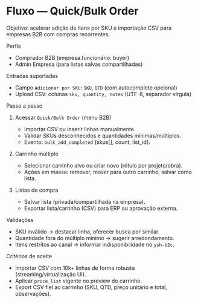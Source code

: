 # Fluxo — Quick/Bulk Order

Objetivo: acelerar adição de itens por SKU e importação CSV para empresas B2B com compras recorrentes.

Perfis
- Comprador B2B (empresa.funcionário: buyer)
- Admin Empresa (para listas salvas compartilhadas)

Entradas suportadas
- Campo `Adicionar por SKU`: `SKU`, `QTD` (com autocomplete opcional)
- Upload CSV: colunas `sku, quantity, notes` (UTF-8, separador vírgula)

Passo a passo
1) Acessar `Quick/Bulk Order` (menu B2B)
   - Importar CSV ou inserir linhas manualmente.
   - Validar SKUs desconhecidos e quantidades mínimas/múltiplos.
   - Evento: `bulk_add_completed` {skus[], count, list_id}.

2) Carrinho múltiplo
   - Selecionar carrinho alvo ou criar novo (rótulo por projeto/obra).
   - Ações em massa: remover, mover para outro carrinho, salvar como lista.

3) Listas de compra
   - Salvar lista (privada/compartilhada na empresa).
   - Exportar lista/carrinho (CSV) para ERP ou aprovação externa.

Validações
- SKU inválido → destacar linha, oferecer busca por similar.
- Quantidade fora do múltiplo mínimo → sugerir arredondamento.
- Itens restritos ao canal → informar indisponibilidade no `ysh-b2c`.

Critérios de aceite
- Importar CSV com 10k+ linhas de forma robusta (streaming/virtualização UI).
- Aplicar `price_list` vigente no preview do carrinho.
- Export CSV fiel ao carrinho (SKU, QTD, preço unitário e total, observações).

